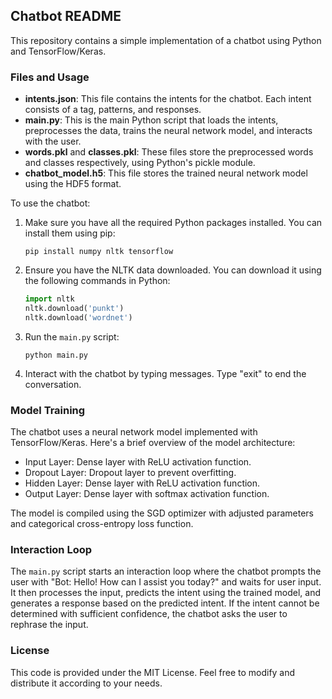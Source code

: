 ## Chatbot README

This repository contains a simple implementation of a chatbot using Python and TensorFlow/Keras.

### Files and Usage

- **intents.json**: This file contains the intents for the chatbot. Each intent consists of a tag, patterns, and responses.
- **main.py**: This is the main Python script that loads the intents, preprocesses the data, trains the neural network model, and interacts with the user.
- **words.pkl** and **classes.pkl**: These files store the preprocessed words and classes respectively, using Python's pickle module.
- **chatbot_model.h5**: This file stores the trained neural network model using the HDF5 format.

To use the chatbot:

1. Make sure you have all the required Python packages installed. You can install them using pip:

   ```
   pip install numpy nltk tensorflow
   ```

2. Ensure you have the NLTK data downloaded. You can download it using the following commands in Python:

   ```python
   import nltk
   nltk.download('punkt')
   nltk.download('wordnet')
   ```

3. Run the `main.py` script:

   ```
   python main.py
   ```

4. Interact with the chatbot by typing messages. Type "exit" to end the conversation.

### Model Training

The chatbot uses a neural network model implemented with TensorFlow/Keras. Here's a brief overview of the model architecture:

- Input Layer: Dense layer with ReLU activation function.
- Dropout Layer: Dropout layer to prevent overfitting.
- Hidden Layer: Dense layer with ReLU activation function.
- Output Layer: Dense layer with softmax activation function.

The model is compiled using the SGD optimizer with adjusted parameters and categorical cross-entropy loss function.

### Interaction Loop

The `main.py` script starts an interaction loop where the chatbot prompts the user with "Bot: Hello! How can I assist you today?" and waits for user input. It then processes the input, predicts the intent using the trained model, and generates a response based on the predicted intent. If the intent cannot be determined with sufficient confidence, the chatbot asks the user to rephrase the input.

### License

This code is provided under the MIT License. Feel free to modify and distribute it according to your needs.